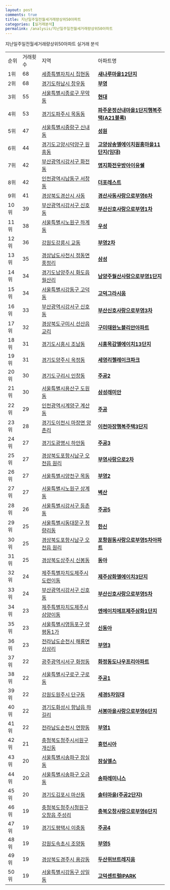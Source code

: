 ```yaml
---
layout: post
comments: true
title: 지난일주일전월세거래량상위50아파트
categories: [실거래분석]
permalink: /analysis/지난일주일전월세거래량상위50아파트
---
```


지난일주일전월세거래량상위50아파트 실거래 분석

<table>
  <tr>
    <td>순위</td>
    <td>거래횟수</td>
    <td>지역</td>
    <td>아파트명</td>
  </tr>

  <tr>
    <td>1위</td>
    <td>68</td>
    <td><a href="/apt/세종특별자치시집현동">세종특별자치시 집현동</a></td>
    <td colspan="4" style="font-weight: bold;"><a href="https://search.naver.com/search.naver?query=집현동 새나루마을12단지">새나루마을12단지</a></td>
  </tr>

  <tr>
    <td>2위</td>
    <td>68</td>
    <td><a href="/apt/경기도하남시창우동">경기도하남시 창우동</a></td>
    <td colspan="4" style="font-weight: bold;"><a href="https://search.naver.com/search.naver?query=창우동 부영">부영</a></td>
  </tr>

  <tr>
    <td>3위</td>
    <td>55</td>
    <td><a href="/apt/서울특별시종로구무악동">서울특별시종로구 무악동</a></td>
    <td colspan="4" style="font-weight: bold;"><a href="https://search.naver.com/search.naver?query=무악동 현대">현대</a></td>
  </tr>

  <tr>
    <td>4위</td>
    <td>53</td>
    <td><a href="/apt/경기도파주시목동동">경기도파주시 목동동</a></td>
    <td colspan="4" style="font-weight: bold;"><a href="https://search.naver.com/search.naver?query=목동동 파주운정산내마을1단지행복주택(A21블록)">파주운정산내마을1단지행복주택(A21블록)</a></td>
  </tr>

  <tr>
    <td>5위</td>
    <td>47</td>
    <td><a href="/apt/서울특별시중랑구신내동">서울특별시중랑구 신내동</a></td>
    <td colspan="4" style="font-weight: bold;"><a href="https://search.naver.com/search.naver?query=신내동 성원">성원</a></td>
  </tr>

  <tr>
    <td>6위</td>
    <td>44</td>
    <td><a href="/apt/경기도고양시덕양구원흥동">경기도고양시덕양구 원흥동</a></td>
    <td colspan="4" style="font-weight: bold;"><a href="https://search.naver.com/search.naver?query=원흥동 고양삼송엘에이치원흥마을11단지(임대)">고양삼송엘에이치원흥마을11단지(임대)</a></td>
  </tr>

  <tr>
    <td>7위</td>
    <td>42</td>
    <td><a href="/apt/부산광역시강서구화전동">부산광역시강서구 화전동</a></td>
    <td colspan="4" style="font-weight: bold;"><a href="https://search.naver.com/search.naver?query=화전동 명지화전우방아이유쉘">명지화전우방아이유쉘</a></td>
  </tr>

  <tr>
    <td>8위</td>
    <td>42</td>
    <td><a href="/apt/인천광역시남동구서창동">인천광역시남동구 서창동</a></td>
    <td colspan="4" style="font-weight: bold;"><a href="https://search.naver.com/search.naver?query=서창동 더포레스트">더포레스트</a></td>
  </tr>

  <tr>
    <td>9위</td>
    <td>41</td>
    <td><a href="/apt/경상북도경산시사동">경상북도경산시 사동</a></td>
    <td colspan="4" style="font-weight: bold;"><a href="https://search.naver.com/search.naver?query=사동 경산사동사랑으로부영6차">경산사동사랑으로부영6차</a></td>
  </tr>

  <tr>
    <td>10위</td>
    <td>39</td>
    <td><a href="/apt/부산광역시강서구신호동">부산광역시강서구 신호동</a></td>
    <td colspan="4" style="font-weight: bold;"><a href="https://search.naver.com/search.naver?query=신호동 부산신호사랑으로부영1차">부산신호사랑으로부영1차</a></td>
  </tr>

  <tr>
    <td>11위</td>
    <td>38</td>
    <td><a href="/apt/서울특별시노원구하계동">서울특별시노원구 하계동</a></td>
    <td colspan="4" style="font-weight: bold;"><a href="https://search.naver.com/search.naver?query=하계동 우성">우성</a></td>
  </tr>

  <tr>
    <td>12위</td>
    <td>36</td>
    <td><a href="/apt/강원도강릉시교동">강원도강릉시 교동</a></td>
    <td colspan="4" style="font-weight: bold;"><a href="https://search.naver.com/search.naver?query=교동 부영2차">부영2차</a></td>
  </tr>

  <tr>
    <td>13위</td>
    <td>35</td>
    <td><a href="/apt/경상남도사천시정동면 풍정리">경상남도사천시 정동면 풍정리</a></td>
    <td colspan="4" style="font-weight: bold;"><a href="https://search.naver.com/search.naver?query=정동면 풍정리 삼성">삼성</a></td>
  </tr>

  <tr>
    <td>14위</td>
    <td>34</td>
    <td><a href="/apt/경기도남양주시화도읍 월산리">경기도남양주시 화도읍 월산리</a></td>
    <td colspan="4" style="font-weight: bold;"><a href="https://search.naver.com/search.naver?query=화도읍 월산리 남양주월산사랑으로부영1단지">남양주월산사랑으로부영1단지</a></td>
  </tr>

  <tr>
    <td>15위</td>
    <td>34</td>
    <td><a href="/apt/서울특별시강동구고덕동">서울특별시강동구 고덕동</a></td>
    <td colspan="4" style="font-weight: bold;"><a href="https://search.naver.com/search.naver?query=고덕동 고덕그라시움">고덕그라시움</a></td>
  </tr>

  <tr>
    <td>16위</td>
    <td>33</td>
    <td><a href="/apt/부산광역시강서구신호동">부산광역시강서구 신호동</a></td>
    <td colspan="4" style="font-weight: bold;"><a href="https://search.naver.com/search.naver?query=신호동 부산신호사랑으로부영3차">부산신호사랑으로부영3차</a></td>
  </tr>

  <tr>
    <td>17위</td>
    <td>32</td>
    <td><a href="/apt/경상북도구미시선산읍 교리">경상북도구미시 선산읍 교리</a></td>
    <td colspan="4" style="font-weight: bold;"><a href="https://search.naver.com/search.naver?query=선산읍 교리 구미태완노블리안아파트">구미태완노블리안아파트</a></td>
  </tr>

  <tr>
    <td>18위</td>
    <td>31</td>
    <td><a href="/apt/경기도시흥시조남동">경기도시흥시 조남동</a></td>
    <td colspan="4" style="font-weight: bold;"><a href="https://search.naver.com/search.naver?query=조남동 시흥목감엘에이치13단지">시흥목감엘에이치13단지</a></td>
  </tr>

  <tr>
    <td>19위</td>
    <td>31</td>
    <td><a href="/apt/경기도양주시옥정동">경기도양주시 옥정동</a></td>
    <td colspan="4" style="font-weight: bold;"><a href="https://search.naver.com/search.naver?query=옥정동 세영리첼레이크파크">세영리첼레이크파크</a></td>
  </tr>

  <tr>
    <td>20위</td>
    <td>30</td>
    <td><a href="/apt/경기도구리시인창동">경기도구리시 인창동</a></td>
    <td colspan="4" style="font-weight: bold;"><a href="https://search.naver.com/search.naver?query=인창동 주공2">주공2</a></td>
  </tr>

  <tr>
    <td>21위</td>
    <td>30</td>
    <td><a href="/apt/서울특별시용산구도원동">서울특별시용산구 도원동</a></td>
    <td colspan="4" style="font-weight: bold;"><a href="https://search.naver.com/search.naver?query=도원동 삼성래미안">삼성래미안</a></td>
  </tr>

  <tr>
    <td>22위</td>
    <td>29</td>
    <td><a href="/apt/인천광역시계양구계산동">인천광역시계양구 계산동</a></td>
    <td colspan="4" style="font-weight: bold;"><a href="https://search.naver.com/search.naver?query=계산동 주공">주공</a></td>
  </tr>

  <tr>
    <td>23위</td>
    <td>28</td>
    <td><a href="/apt/경기도이천시마장면 양촌리">경기도이천시 마장면 양촌리</a></td>
    <td colspan="4" style="font-weight: bold;"><a href="https://search.naver.com/search.naver?query=마장면 양촌리 이천마장행복주택3단지">이천마장행복주택3단지</a></td>
  </tr>

  <tr>
    <td>24위</td>
    <td>27</td>
    <td><a href="/apt/경기도광명시하안동">경기도광명시 하안동</a></td>
    <td colspan="4" style="font-weight: bold;"><a href="https://search.naver.com/search.naver?query=하안동 주공3">주공3</a></td>
  </tr>

  <tr>
    <td>25위</td>
    <td>27</td>
    <td><a href="/apt/경상북도포항시남구오천읍 원리">경상북도포항시남구 오천읍 원리</a></td>
    <td colspan="4" style="font-weight: bold;"><a href="https://search.naver.com/search.naver?query=오천읍 원리 부영사랑으로2차">부영사랑으로2차</a></td>
  </tr>

  <tr>
    <td>26위</td>
    <td>27</td>
    <td><a href="/apt/서울특별시양천구목동">서울특별시양천구 목동</a></td>
    <td colspan="4" style="font-weight: bold;"><a href="https://search.naver.com/search.naver?query=목동 부영2">부영2</a></td>
  </tr>

  <tr>
    <td>27위</td>
    <td>27</td>
    <td><a href="/apt/서울특별시노원구상계동">서울특별시노원구 상계동</a></td>
    <td colspan="4" style="font-weight: bold;"><a href="https://search.naver.com/search.naver?query=상계동 벽산">벽산</a></td>
  </tr>

  <tr>
    <td>28위</td>
    <td>26</td>
    <td><a href="/apt/서울특별시강서구등촌동">서울특별시강서구 등촌동</a></td>
    <td colspan="4" style="font-weight: bold;"><a href="https://search.naver.com/search.naver?query=등촌동 주공5">주공5</a></td>
  </tr>

  <tr>
    <td>29위</td>
    <td>25</td>
    <td><a href="/apt/서울특별시동대문구청량리동">서울특별시동대문구 청량리동</a></td>
    <td colspan="4" style="font-weight: bold;"><a href="https://search.naver.com/search.naver?query=청량리동 한신">한신</a></td>
  </tr>

  <tr>
    <td>30위</td>
    <td>25</td>
    <td><a href="/apt/경상북도포항시남구오천읍 원리">경상북도포항시남구 오천읍 원리</a></td>
    <td colspan="4" style="font-weight: bold;"><a href="https://search.naver.com/search.naver?query=오천읍 원리 포항원동사랑으로부영5차아파트">포항원동사랑으로부영5차아파트</a></td>
  </tr>

  <tr>
    <td>31위</td>
    <td>25</td>
    <td><a href="/apt/경상북도상주시신봉동">경상북도상주시 신봉동</a></td>
    <td colspan="4" style="font-weight: bold;"><a href="https://search.naver.com/search.naver?query=신봉동 동아">동아</a></td>
  </tr>

  <tr>
    <td>32위</td>
    <td>24</td>
    <td><a href="/apt/제주특별자치도제주시도련이동">제주특별자치도제주시 도련이동</a></td>
    <td colspan="4" style="font-weight: bold;"><a href="https://search.naver.com/search.naver?query=도련이동 제주삼화엘에이치3단지">제주삼화엘에이치3단지</a></td>
  </tr>

  <tr>
    <td>33위</td>
    <td>24</td>
    <td><a href="/apt/부산광역시강서구신호동">부산광역시강서구 신호동</a></td>
    <td colspan="4" style="font-weight: bold;"><a href="https://search.naver.com/search.naver?query=신호동 부산신호사랑으로부영5차">부산신호사랑으로부영5차</a></td>
  </tr>

  <tr>
    <td>34위</td>
    <td>23</td>
    <td><a href="/apt/제주특별자치도제주시삼양이동">제주특별자치도제주시 삼양이동</a></td>
    <td colspan="4" style="font-weight: bold;"><a href="https://search.naver.com/search.naver?query=삼양이동 엔에이치에프제주삼화1단지">엔에이치에프제주삼화1단지</a></td>
  </tr>

  <tr>
    <td>35위</td>
    <td>23</td>
    <td><a href="/apt/서울특별시영등포구양평동1가">서울특별시영등포구 양평동1가</a></td>
    <td colspan="4" style="font-weight: bold;"><a href="https://search.naver.com/search.naver?query=양평동1가 신동아">신동아</a></td>
  </tr>

  <tr>
    <td>36위</td>
    <td>23</td>
    <td><a href="/apt/전라남도순천시해룡면 상삼리">전라남도순천시 해룡면 상삼리</a></td>
    <td colspan="4" style="font-weight: bold;"><a href="https://search.naver.com/search.naver?query=해룡면 상삼리 부영3">부영3</a></td>
  </tr>

  <tr>
    <td>37위</td>
    <td>22</td>
    <td><a href="/apt/광주광역시서구화정동">광주광역시서구 화정동</a></td>
    <td colspan="4" style="font-weight: bold;"><a href="https://search.naver.com/search.naver?query=화정동 화정동도나우프리아파트">화정동도나우프리아파트</a></td>
  </tr>

  <tr>
    <td>38위</td>
    <td>22</td>
    <td><a href="/apt/서울특별시구로구구로동">서울특별시구로구 구로동</a></td>
    <td colspan="4" style="font-weight: bold;"><a href="https://search.naver.com/search.naver?query=구로동 주공1">주공1</a></td>
  </tr>

  <tr>
    <td>39위</td>
    <td>22</td>
    <td><a href="/apt/강원도원주시단구동">강원도원주시 단구동</a></td>
    <td colspan="4" style="font-weight: bold;"><a href="https://search.naver.com/search.naver?query=단구동 세경5차임대">세경5차임대</a></td>
  </tr>

  <tr>
    <td>40위</td>
    <td>22</td>
    <td><a href="/apt/경기도화성시향남읍 하길리">경기도화성시 향남읍 하길리</a></td>
    <td colspan="4" style="font-weight: bold;"><a href="https://search.naver.com/search.naver?query=향남읍 하길리 서봉마을사랑으로부영6단지">서봉마을사랑으로부영6단지</a></td>
  </tr>

  <tr>
    <td>41위</td>
    <td>22</td>
    <td><a href="/apt/전라남도순천시연향동">전라남도순천시 연향동</a></td>
    <td colspan="4" style="font-weight: bold;"><a href="https://search.naver.com/search.naver?query=연향동 부영1">부영1</a></td>
  </tr>

  <tr>
    <td>42위</td>
    <td>21</td>
    <td><a href="/apt/충청북도청주시서원구개신동">충청북도청주시서원구 개신동</a></td>
    <td colspan="4" style="font-weight: bold;"><a href="https://search.naver.com/search.naver?query=개신동 휴먼시아">휴먼시아</a></td>
  </tr>

  <tr>
    <td>43위</td>
    <td>20</td>
    <td><a href="/apt/서울특별시송파구잠실동">서울특별시송파구 잠실동</a></td>
    <td colspan="4" style="font-weight: bold;"><a href="https://search.naver.com/search.naver?query=잠실동 잠실엘스">잠실엘스</a></td>
  </tr>

  <tr>
    <td>44위</td>
    <td>20</td>
    <td><a href="/apt/서울특별시송파구오금동">서울특별시송파구 오금동</a></td>
    <td colspan="4" style="font-weight: bold;"><a href="https://search.naver.com/search.naver?query=오금동 송파레미니스">송파레미니스</a></td>
  </tr>

  <tr>
    <td>45위</td>
    <td>20</td>
    <td><a href="/apt/경기도김포시마산동">경기도김포시 마산동</a></td>
    <td colspan="4" style="font-weight: bold;"><a href="https://search.naver.com/search.naver?query=마산동 솔터마을(주공2단지)">솔터마을(주공2단지)</a></td>
  </tr>

  <tr>
    <td>46위</td>
    <td>19</td>
    <td><a href="/apt/충청북도청주시청원구오창읍 주성리">충청북도청주시청원구 오창읍 주성리</a></td>
    <td colspan="4" style="font-weight: bold;"><a href="https://search.naver.com/search.naver?query=오창읍 주성리 충북오창사랑으로부영6단지">충북오창사랑으로부영6단지</a></td>
  </tr>

  <tr>
    <td>47위</td>
    <td>19</td>
    <td><a href="/apt/경기도평택시이충동">경기도평택시 이충동</a></td>
    <td colspan="4" style="font-weight: bold;"><a href="https://search.naver.com/search.naver?query=이충동 주공4">주공4</a></td>
  </tr>

  <tr>
    <td>48위</td>
    <td>19</td>
    <td><a href="/apt/강원도속초시조양동">강원도속초시 조양동</a></td>
    <td colspan="4" style="font-weight: bold;"><a href="https://search.naver.com/search.naver?query=조양동 부영5">부영5</a></td>
  </tr>

  <tr>
    <td>49위</td>
    <td>19</td>
    <td><a href="/apt/경상북도경주시용강동">경상북도경주시 용강동</a></td>
    <td colspan="4" style="font-weight: bold;"><a href="https://search.naver.com/search.naver?query=용강동 두산위브트레지움">두산위브트레지움</a></td>
  </tr>

  <tr>
    <td>50위</td>
    <td>19</td>
    <td><a href="/apt/서울특별시강동구상일동">서울특별시강동구 상일동</a></td>
    <td colspan="4" style="font-weight: bold;"><a href="https://search.naver.com/search.naver?query=상일동 고덕센트럴IPARK">고덕센트럴IPARK</a></td>
  </tr>

</table>
